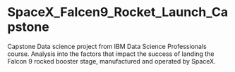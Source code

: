 # SpaceX_Falcen9_Rocket_Launch_Capstone
Capstone Data science project from IBM Data Science Professionals course. Analysis into the factors that impact the success of landing the Falcon 9 rocked booster stage, manufactured and operated by SpaceX. 
